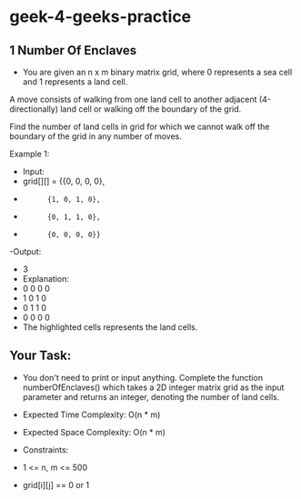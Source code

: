# geek-4-geeks-practice
##  1 Number Of Enclaves
- You are given an n x m binary matrix grid, where 0 represents a sea cell and 1 represents a land cell.

A move consists of walking from one land cell to another adjacent (4-directionally) land cell or walking off the boundary of the grid.

Find the number of land cells in grid for which we cannot walk off the boundary of the grid in any number of moves.

Example 1:
- Input:
- grid[][] = {{0, 0, 0, 0},
 -           {1, 0, 1, 0},
 -           {0, 1, 1, 0},
 -           {0, 0, 0, 0}}
-Output:
- 3
- Explanation:
- 0 0 0 0
- 1 0 1 0
- 0 1 1 0
- 0 0 0 0
- The highlighted cells represents the land cells.

## Your Task:

- You don't need to print or input anything. Complete the function numberOfEnclaves() which takes a 2D integer matrix grid as the input parameter and returns an integer, denoting the number of land cells.

- Expected Time Complexity: O(n * m)

- Expected Space Complexity: O(n * m)

- Constraints:

- 1 <= n, m <= 500
- grid[i][j] == 0 or 1
